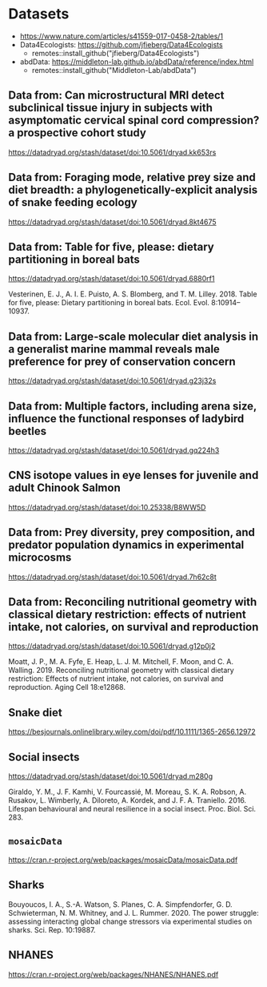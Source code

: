 # Datasets

- https://www.nature.com/articles/s41559-017-0458-2/tables/1
- Data4Ecologists: https://github.com/jfieberg/Data4Ecologists
  - remotes::install_github("jfieberg/Data4Ecologists")
- abdData: https://middleton-lab.github.io/abdData/reference/index.html
  - remotes::install_github("Middleton-Lab/abdData")


## Data from: Can microstructural MRI detect subclinical tissue injury in subjects with asymptomatic cervical spinal cord compression? a prospective cohort study

https://datadryad.org/stash/dataset/doi:10.5061/dryad.kk653rs


## Data from: Foraging mode, relative prey size and diet breadth: a phylogenetically-explicit analysis of snake feeding ecology

https://datadryad.org/stash/dataset/doi:10.5061/dryad.8kt4675


## Data from: Table for five, please: dietary partitioning in boreal bats

https://datadryad.org/stash/dataset/doi:10.5061/dryad.6880rf1

Vesterinen, E. J., A. I. E. Puisto, A. S. Blomberg, and T. M. Lilley. 2018. Table for five, please: Dietary partitioning in boreal bats. Ecol. Evol. 8:10914–10937.


## Data from: Large‐scale molecular diet analysis in a generalist marine mammal reveals male preference for prey of conservation concern

https://datadryad.org/stash/dataset/doi:10.5061/dryad.g23j32s


## Data from: Multiple factors, including arena size, influence the functional responses of ladybird beetles

https://datadryad.org/stash/dataset/doi:10.5061/dryad.gq224h3


## CNS isotope values in eye lenses for juvenile and adult Chinook Salmon

https://datadryad.org/stash/dataset/doi:10.25338/B8WW5D


## Data from: Prey diversity, prey composition, and predator population dynamics in experimental microcosms

https://datadryad.org/stash/dataset/doi:10.5061/dryad.7h62c8t


## Data from: Reconciling nutritional geometry with classical dietary restriction: effects of nutrient intake, not calories, on survival and reproduction

https://datadryad.org/stash/dataset/doi:10.5061/dryad.g12p0j2

Moatt, J. P., M. A. Fyfe, E. Heap, L. J. M. Mitchell, F. Moon, and C. A. Walling. 2019. Reconciling nutritional geometry with classical dietary restriction: Effects of nutrient intake, not calories, on survival and reproduction. Aging Cell 18:e12868.


## Snake diet

https://besjournals.onlinelibrary.wiley.com/doi/pdf/10.1111/1365-2656.12972


## Social insects

https://datadryad.org/stash/dataset/doi:10.5061/dryad.m280g

Giraldo, Y. M., J. F. Kamhi, V. Fourcassié, M. Moreau, S. K. A. Robson, A. Rusakov, L. Wimberly, A. Diloreto, A. Kordek, and J. F. A. Traniello. 2016. Lifespan behavioural and neural resilience in a social insect. Proc. Biol. Sci. 283.

## `mosaicData`

https://cran.r-project.org/web/packages/mosaicData/mosaicData.pdf


## Sharks

Bouyoucos, I. A., S.-A. Watson, S. Planes, C. A. Simpfendorfer, G. D. Schwieterman, N. M. Whitney, and J. L. Rummer. 2020. The power struggle: assessing interacting global change stressors via experimental studies on sharks. Sci. Rep. 10:19887.


## NHANES

https://cran.r-project.org/web/packages/NHANES/NHANES.pdf

